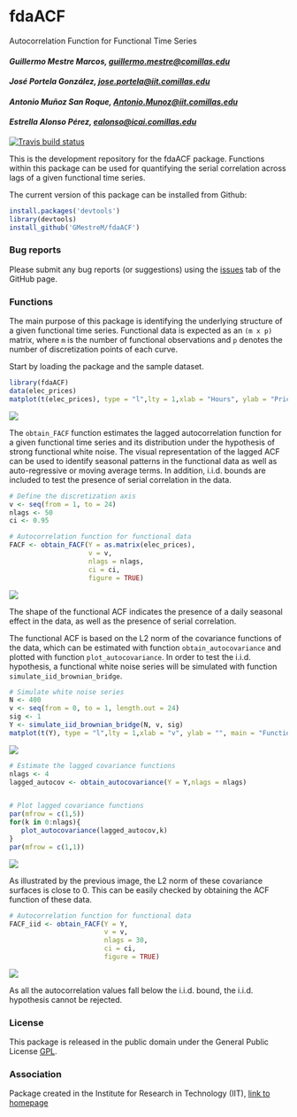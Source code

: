 # fdaACF
Autocorrelation Function for Functional Time Series


#### *Guillermo Mestre Marcos, guillermo.mestre@comillas.edu*
#### *José Portela González, jose.portela@iit.comillas.edu*
#### *Antonio Muñoz San Roque, Antonio.Munoz@iit.comillas.edu*
#### *Estrella Alonso Pérez, ealonso@icai.comillas.edu*


<!-- badges: start -->
  [![Travis build status](https://travis-ci.org/GMestreM/fdaACF.svg?branch=master)](https://travis-ci.org/GMestreM/fdaACF)
<!-- badges: end -->


This is the development repository for the fdaACF package. Functions within this package can be used for quantifying the serial correlation across lags of a given functional time series.


The current version of this package can be installed from Github:


```r
install.packages('devtools')
library(devtools)
install_github('GMestreM/fdaACF')
```

### Bug reports

Please submit any bug reports (or suggestions) using the [issues](https://github.com/GMestreM/fdaACF/issues) tab of the GitHub page.


### Functions

The main purpose of this package is identifying the underlying structure of a given functional time series. Functional data is expected as an `(m x p)` matrix, where `m` is the number of functional observations and `p` denotes the number of discretization points of each curve.


Start by loading the package and the sample dataset.


```r
library(fdaACF)
data(elec_prices)
matplot(t(elec_prices), type = "l",lty = 1,xlab = "Hours", ylab = "Price (€/MWh)")
```


![](README-files/figure-html/elec_prices.png)<!-- -->


The `obtain_FACF` function estimates the lagged autocorrelation function for a given functional time series and its distribution under the hypothesis of strong functional white noise. The visual representation of the lagged ACF can be used to identify seasonal patterns in the functional data as well as auto-regressive or moving average terms. In addition, i.i.d. bounds are included to test the presence of serial correlation in the data.


```r
# Define the discretization axis
v <- seq(from = 1, to = 24)
nlags <- 50
ci <- 0.95

# Autocorrelation function for functional data
FACF <- obtain_FACF(Y = as.matrix(elec_prices), 
                    v = v,
                    nlags = nlags,
                    ci = ci,
                    figure = TRUE)
```


![](README-files/figure-html/FACF_prices.png)<!-- -->


The shape of the functional ACF indicates the presence of a daily seasonal effect in the data, as well as the presence of serial correlation.


The functional ACF is based on the L2 norm of the covariance functions of the data, which can be estimated with function `obtain_autocovariance` and plotted with function `plot_autocovariance`. In order to test the i.i.d. hypothesis, a functional white noise series will be simulated with function `simulate_iid_brownian_bridge`.


```r
# Simulate white noise series
N <- 400
v <- seq(from = 0, to = 1, length.out = 24)
sig <- 1
Y <- simulate_iid_brownian_bridge(N, v, sig)
matplot(t(Y), type = "l",lty = 1,xlab = "v", ylab = "", main = "Functional Brownian Bridge")
```

![](README-files/figure-html/b_bridge.png)<!-- -->



```r
# Estimate the lagged covariance functions
nlags <- 4
lagged_autocov <- obtain_autocovariance(Y = Y,nlags = nlags)


# Plot lagged covariance functions
par(mfrow = c(1,5))
for(k in 0:nlags){
   plot_autocovariance(lagged_autocov,k)
}
par(mfrow = c(1,1))

```


![](README-files/figure-html/autocov_surfc.png)<!-- -->


As illustrated by the previous image, the L2 norm of these covariance surfaces is close to 0. This can be easily checked by obtaining the ACF function of these data.


```r
# Autocorrelation function for functional data
FACF_iid <- obtain_FACF(Y = Y, 
                        v = v,
                        nlags = 30,
                        ci = ci,
                        figure = TRUE)
```


![](README-files/figure-html/FACF_iid.png)<!-- -->



As all the autocorrelation values fall below the i.i.d. bound, the i.i.d. hypothesis cannot be rejected.


### License

This package is released in the public domain under the General Public License [GPL](https://www.gnu.org/licenses/gpl-3.0.en.html). 

### Association
Package created in the Institute for Research in Technology (IIT), [link to homepage](https://www.iit.comillas.edu/index.php.en) 
